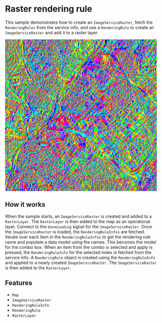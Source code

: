 # Raster rendering rule

This sample demonstrates how to create an `ImageServiceRaster`, fetch the `RenderingRules` from the service info, and use a `RenderingRule` to create an `ImageServiceRaster` and add it to a raster layer. 

![](screenshot.png)

## How it works
 When the sample starts, an `ImageServiceRaster` is created and added to a `RasterLayer`.  The `RasterLayer` is then added to the map as an operational layer.  Connect to the `doneLoading` signal for the `ImageServiceRaster`. Once the `ImageServiceRaster` is loaded, the `RenderingRuleInfos` are fetched. Iterate over each item in the `RenderingRuleInfos` to get the rendering rule name and populate a data model using the names. This becomes the model for the combo box. When an item from the combo is selected and apply is pressed, the `RenderingRuleInfo` for the selected index is fetched from the service info. A `RenderingRule` object is created using the `RenderingRuleInfo` and applied to a newly created `ImageServiceRaster`. The `ImageServiceRaster` is then added to the `RasterLayer`.   

## Features
- `Map`
- `ImageServiceRaster`
- `RenderingRuleInfo`
- `RenderingRule`
- `RasterLayer`
